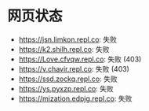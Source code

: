 # 网页状态
- https://jsn.limkon.repl.co: 失败
- https://k2.shilh.repl.co: 失败
- https://Love.cfvqw.repl.co: 失败 (403)
- https://v.chavir.repl.co: 失败 (403)
- https://ssd.zockq.repl.co: 失败
- https://ys.pyxzp.repl.co: 失败
- https://mization.edpjg.repl.co: 失败

